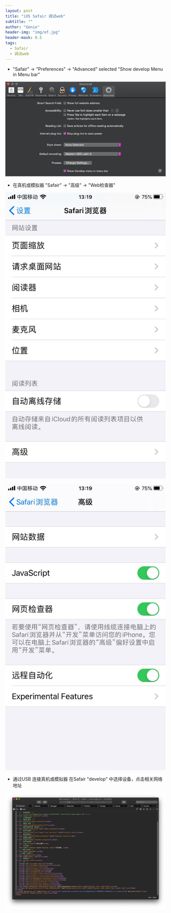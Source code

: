 ```yaml
---
layout: post
title: "iOS Safair 调试web"
subtitle: ""
author: "Genie"
header-img: "img/ef.jpg"
header-mask: 0.5
tags:
  - Safair
  - 调试web
---
```


* "Safair" -> "Preferences" -> "Advanced" selected "Show develop Menu in Menu bar"

![](img/Safair/WX20200423-132126.png)

* 在真机或模拟器 "Safair" -> "高级" -> "Web检查器"

![](img/Safair/WechatIMG169.jpeg)

![](img/Safair/WechatIMG170.jpeg)

* 通过USB 连接真机或模拟器 在Safair "develop" 中选择设备，点击相关网络地址

![](img/Safair/Foxmail20200423012625.png)


